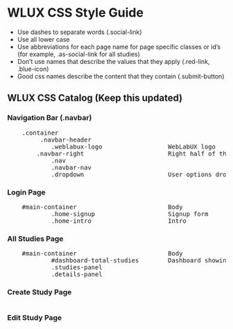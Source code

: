 
# WLUX CSS Style Guide



* Use dashes to separate words (.social-link)
* Use all lower case
* Use abbreviations for each page name for page specific classes or id’s (for example, .as-social-link for all studies)
* Don’t use names that describe the values that they apply (.red-link, .blue-icon)
* Good css names describe the content that they contain (.submit-button)


## WLUX CSS Catalog (Keep this updated)

### Navigation Bar (.navbar)

<pre>
    .container					
         .navbar-header
            .weblabux-logo                  WebLabUX logo 
        .navbar-right                       Right half of the navigation bar
            .nav
            .navbar-nav
            .dropdown                       User options dropdown 
</pre>

### Login Page

<pre>
    #main-container                         Body
    		.home-signup		        	Signup form
    		.home-intro                     Intro
</pre>

### All Studies Page

<pre>
    #main-container                         Body
            #dashboard-total-studies		Dashboard showing the numbers of studies 
            .studies-panel                  
            .details-panel
</pre>

### Create Study Page

<pre>
</pre>


### Edit Study Page

<pre>
</pre>
